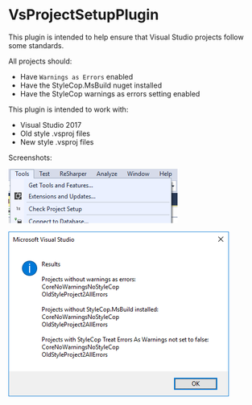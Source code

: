 # VsProjectSetupPlugin

This plugin is intended to help ensure that Visual Studio projects follow some standards.

All projects should:

* Have `Warnings as Errors` enabled
* Have the StyleCop.MsBuild nuget installed
* Have the StyleCop warnings as errors setting enabled

This plugin is intended to work with:

* Visual Studio 2017
* Old style .vsproj files
* New style .vsproj files

Screenshots:

![Menu](ScreenShots/Menu.png)

![Results](ScreenShots/Results.png)
